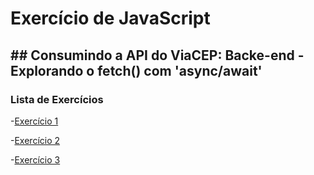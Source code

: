 # Exercício de JavaScript

## ## Consumindo a API do ViaCEP: Backe-end - Explorando o fetch() com 'async/await'

### Lista de Exercícios

-[Exercício 1](teste-01.html)

-[Exercício 2](teste-02.html)

-[Exercício 3](teste-03.html)